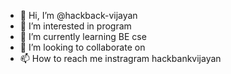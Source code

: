 - 👋 Hi, I’m @hackback-vijayan
- 👀 I’m interested in program
- 🌱 I’m currently learning BE cse
- 💞️ I’m looking to collaborate on 
- 📫 How to reach me instragram hackbankvijayan

<!---
hackback-vijayan/hackback-vijayan is a ✨ special ✨ repository because its `README.md` (this file) appears on your GitHub profile.
You can click the Preview link to take a look at your changes.
--->
